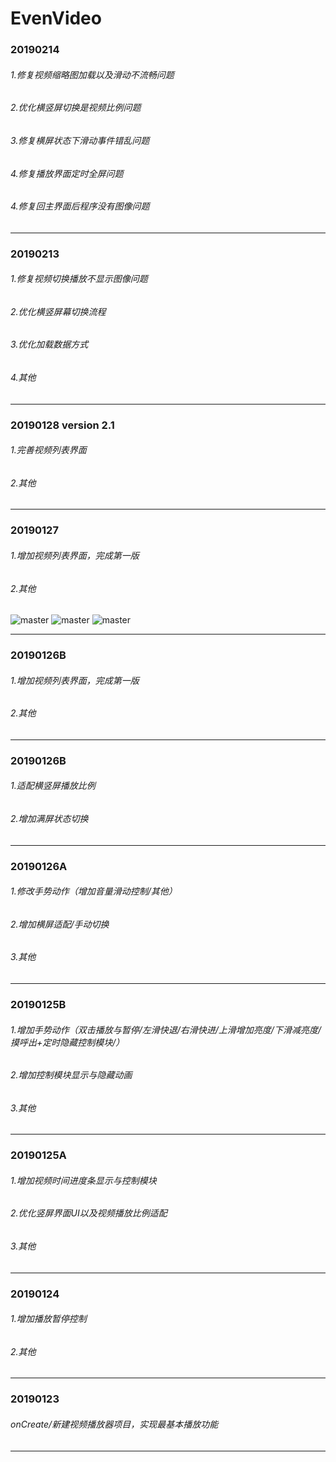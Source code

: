 # EvenVideo
### 20190214
###### 1.修复视频缩略图加载以及滑动不流畅问题
###### 2.优化横竖屏切换是视频比例问题
###### 3.修复横屏状态下滑动事件错乱问题
###### 4.修复播放界面定时全屏问题
###### 4.修复回主界面后程序没有图像问题

---

### 20190213
###### 1.修复视频切换播放不显示图像问题
###### 2.优化横竖屏幕切换流程
###### 3.优化加载数据方式
###### 4.其他

---
### 20190128 version 2.1
###### 1.完善视频列表界面
###### 2.其他

---
### 20190127
###### 1.增加视频列表界面，完成第一版
###### 2.其他
![master](https://github.com/yongeven/EvenVideo/blob/master/assets/device-2019-01-27-234755.png)
![master](https://github.com/yongeven/EvenVideo/blob/master/assets/device-2019-01-27-234809.png)
![master](https://github.com/yongeven/EvenVideo/blob/master/assets/device-2019-01-28-095841.png)

---
### 20190126B
###### 1.增加视频列表界面，完成第一版
###### 2.其他

---
### 20190126B
###### 1.适配横竖屏播放比例
###### 2.增加满屏状态切换

---
### 20190126A
###### 1.修改手势动作（增加音量滑动控制/其他）
###### 2.增加横屏适配/手动切换
###### 3.其他

---
### 20190125B
###### 1.增加手势动作（双击播放与暂停/左滑快退/右滑快进/上滑增加亮度/下滑减亮度/摸呼出+定时隐藏控制模块/）
###### 2.增加控制模块显示与隐藏动画
###### 3.其他

---
### 20190125A
###### 1.增加视频时间进度条显示与控制模块
###### 2.优化竖屏界面UI以及视频播放比例适配
###### 3.其他

---

### 20190124
###### 1.增加播放暂停控制
###### 2.其他

---
### 20190123
######  onCreate/新建视频播放器项目，实现最基本播放功能
---
